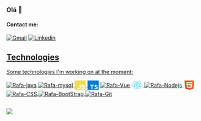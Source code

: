 ### Olá 👻

#### Contact me:
<a href="mailto: fariassrafaella@gmail.com"><img src="https://img.shields.io/badge/Gmail-red?style=flat&logo=Gmail&logoColor=white" alt="Gmail" /></a>
  <a href="https://www.linkedin.com/in/rafaella-marques-farias-14873b185/" target="_blank"><img src="https://img.shields.io/badge/LinkedIn-blue?style=flat&logo=linkedin&labelColor=blue" alt="Linkedin" />

  
## Technologies
Some technologies I'm working on at the moment:
<div style="display: inline_block">
  <img align="center" alt="Rafa-java" height="25" width="30" src="https://cdn.jsdelivr.net/gh/devicons/devicon/icons/java/java-original-wordmark.svg">
  <img align="center" alt="Rafa-mysql" height="25" width="30" src="https://cdn.jsdelivr.net/gh/devicons/devicon/icons/mysql/mysql-original-wordmark.svg">
  <img align="center" alt="Rafa-Js" height="25" width="30" src="https://raw.githubusercontent.com/devicons/devicon/master/icons/javascript/javascript-plain.svg">
  <img align="center" alt="Rafa-Ts" height="25" width="30" src="https://raw.githubusercontent.com/devicons/devicon/master/icons/typescript/typescript-plain.svg">
  <img align="center" alt="Rafa-Vue" height="25" width="30" src="https://cdn.jsdelivr.net/gh/devicons/devicon/icons/vuejs/vuejs-original.svg">
  <img align="center" alt="Rafa-React" height="25" width="30" src="https://raw.githubusercontent.com/devicons/devicon/master/icons/react/react-original.svg">
  <img align="center" alt="Rafa-Nodejs" height="25" width="30" src="https://cdn.jsdelivr.net/gh/devicons/devicon/icons/nodejs/nodejs-original.svg">
  <img align="center" alt="Rafa-HTML" height="25" width="30" src="https://raw.githubusercontent.com/devicons/devicon/master/icons/html5/html5-original.svg">
  <img align="center" alt="Rafa-CSS" height="25" width="30" src="https://cdn.jsdelivr.net/gh/devicons/devicon/icons/css3/css3-original.svg">
  <img align="center" alt="Rafa-BootStrap" height="25" width="30" src="https://cdn.jsdelivr.net/gh/devicons/devicon/icons/bootstrap/bootstrap-original.svg">

  <img align="center" alt="Rafa-Git" height="25" width="30" src="https://cdn.jsdelivr.net/gh/devicons/devicon/icons/git/git-original.svg">
  
</div>
  
  ##
  <a href="https://github.com/rafaellamarquess">
  <img height="160em" src="https://github-readme-stats.vercel.app/api/top-langs/?username=rafaellamarquess&layout=compact&langs_count=7&theme=synthwave"/>
</div>
